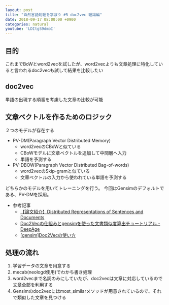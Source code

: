```yaml
---
layout: post
title: "自然言語処理を学ぼう #5 doc2vec 理論編"
date: 2018-09-17 08:00:00 +0900
categories: natural
youtube: 'LDItgS9dmbI'
---
```


## 目的
これまでBoWとword2vecを試したが、word2vecよりも文章処理に特化していると言われるdoc2vecも試して結果を比較したい

## doc2vec
単語の出現する順番を考慮した文章の比較が可能

## 文章ベクトルを作るためのロジック
２つのモデルが存在する
- PV-DM(Paragraph Vector Distributed Memory)
  - word2vecのCBoWと似ている
  - CBoWモデルに文章ベクトルを追加して中間層へ入力
  - 単語を予測する
- PV-DBOW(Paragraph Vector Distributed Bag-of-words)
  - word2vecのSkip-gramと似ている
  - 文章ベクトルの入力から使われている単語を予測する

どちらかのモデルを用いてトレーニングを行う。
今回はGensimのデフォルトである、PV-DMを採用。

- 参考記事
  - [【論文紹介】Distributed Representations of Sentences and Documents](https://www.slideshare.net/TomofumiYoshida2/distributed-representations-of-sentences-and-documents-70011001) 
  - [Doc2Vecの仕組みとgensimを使った文書類似度算出チュートリアル \- DeepAge](https://deepage.net/machine_learning/2017/01/08/doc2vec.html#bag-of-words%E3%81%AE%E6%AC%A0%E7%82%B9%E3%81%A8doc2vec%E3%81%AE%E3%83%A1%E3%83%AA%E3%83%83%E3%83%88)
  - [\[gensim\]Doc2Vecの使い方](https://qiita.com/asian373asian/items/1be1bec7f2297b8326cf)

## 処理の流れ
1. 学習データの文章を用意する
2. mecab(neologd使用)でわかち書き処理
3. word2vecまで名詞のみにしていたが、doc2vecは文章に対応しているので文章全部を利用する
4. Gensimのdoc2vecにはmost_similarメソッドが用意されているので、それで類似した文章を見つける
